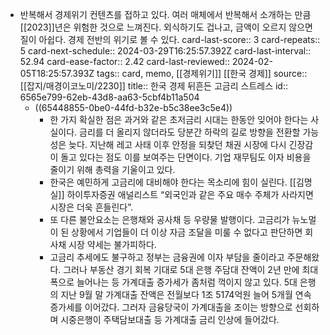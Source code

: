 - 반복해서 경제위기 컨텐츠를 접하고 있다. 여러 매체에서 반복해서 소개하는 만큼 [[2023]]년은 위험한 것으로 느껴진다. 외식하기도 겁나고, 금액이 오르지 않으면 질이 아쉽다. 경제 전반의 위기로 볼 수 있다.
  card-last-score:: 3
  card-repeats:: 5
  card-next-schedule:: 2024-03-29T16:25:57.392Z
  card-last-interval:: 52.94
  card-ease-factor:: 2.42
  card-last-reviewed:: 2024-02-05T18:25:57.393Z
  tags:: card, memo, [[경제위기]] [[한국 경제]]
  source:: [[잡지/매경이코노미/2230]]
  title:: 한국 경제 뒤흔든 고금리 스트레스
  id:: 6565e799-62eb-43d8-aa63-5cbf4b11a504
  * ((65448855-0be0-44fd-b32e-b5c38ee3c5e4))
	- 한 가지 확실한 점은 과거와 같은 초저금리 시대는 한동안 잊어야 한다는 사실이다. 금리를 더 올리지 않더라도 당분간 하락의 길로 방향을 전환할 가능성은 늦다. 지난해 레고 사태 이후 안정을 되찾던 채권 시장에 다시 긴장감이 돌고 있다는 점도 이를 보여주는 단면이다. 기업 재무팀도 이자 비용을 줄이기 위해 총력을 기울이고 있다.
	- 한국은 예민하게 고금리에 대비해야 한다는 목소리에 힘이 실린다.
	  [[김명실]] 하이투자증권 애널리스트 “외국인과 같은 주요 매수 주체가 사라지면 시장은 더욱 흔들린다”.
	- 또 다른 불안요소는 은행채와 공사채 등 우량물 발행이다.
	  고금리가 뉴노멀이 된 상황에서 기업들이 더 이상 자금 조달을 미룰 수 없다고 판단하면 회사채 시장 약세는 불가피하다.
	- 고금리 추세에도 불구하고 정부는 금융권에 이자 부담을 줄이라고 주문해왔다. 그러나 부동산 경기 회복 기대로 5대 은행 주담대 잔액이 2년 만에 최대폭으로 늘어나는 등 가계대출 증가세가 좀처럼 꺽이지 않고 있다. 5대 은행의 지난 9월 말 가계대출 잔액은 전월보다 1조 5174억원 늘어 5개월 연속 증가세를 이어갔다.
	  그러자 금융당국이 가계대출을 조이는 방향으로 선회하며 시중은행이 주택담보대출 등 가계대출 금리 인상에 들어갔다.